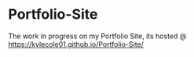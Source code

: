 # Portfolio-Site
The work in progress on my Portfolio Site, its hosted @ https://kylecole01.github.io/Portfolio-Site/
